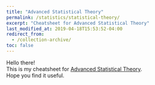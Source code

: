 ```yaml
---
title: "Advanced Statistical Theory"
permalink: /statistics/statistical-theory/
excerpt: "Cheatsheet for Advanced Statistical Theory"
last_modified_at: 2019-04-18T15:53:52-04:00
redirect_from:
  - /collection-archive/
toc: false
---
```


Hello there! <br>
This is my cheatsheet for [Advanced Statistical Theory](/assets/pdfs/adv-stat-theory.pdf). <br>
Hope you find it useful.